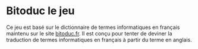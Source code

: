 # Bitoduc le jeu

Ce jeu est basé sur le dictionnaire de termes informatiques en français maintenu sur le site [bitoduc.fr](https://bitoduc.fr). Il est conçu pour tenter de deviner la traduction de termes informatiques en français à partir du terme en anglais.